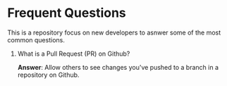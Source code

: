 # Frequent Questions
 This is a repository focus on new developers to asnwer some of the most common questions.
  1. What is a Pull Request (PR) on Github?
  
     **Answer**: Allow others to see changes you've pushed to a branch in a repository on Github.
